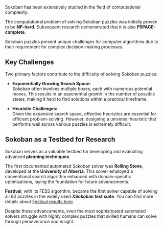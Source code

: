 Sokoban has been extensively studied in the field of computational complexity.

The computational problem of solving Sokoban puzzles was initially proven to be **NP-hard**. Subsequent research demonstrated that it is also **PSPACE-complete**.

Sokoban puzzles present unique challenges for computer algorithms due to their requirement for complex decision-making processes.

## Key Challenges

Two primary factors contribute to the difficulty of solving Sokoban puzzles:

- **Exponentially Growing Search Space:**  
  Sokoban often involves multiple boxes, each with numerous potential moves. This results in an exponential growth in the number of possible states, making it hard to find solutions within a practical timeframe.

- **Heuristic Challenges:**  
  Given the expansive search space, effective heuristics are essential for efficient problem-solving. However, designing a universal heuristic that performs well across various puzzles is extremely difficult.

## Sokoban as a Testbed for Research

Sokoban serves as a valuable testbed for developing and evaluating advanced **planning techniques**.

The first documented automated Sokoban solver was **Rolling Stone**, developed at the **University of Alberta**. This solver employed a conventional search algorithm enhanced with domain-specific optimizations, laying the foundation for future advancements.

**Festival**, with its FESS algorithm, became the first solver capable of solving all 90 puzzles in the widely used **XSokoban test suite**. You can find more details about [Festival results here](https://sokoban-solver-statistics.sourceforge.io/statistics/OpenTestSuite/Festival%20-%20XSokoban.html).

Despite these advancements, even the most sophisticated automated solvers struggle with highly complex puzzles that skilled humans can solve through perseverance and insight.